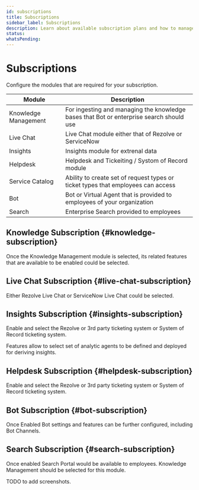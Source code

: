 ```yaml
---
id: subscriptions
title: Subscriptions
sidebar_label: Subscriptions
description: Learn about available subscription plans and how to manage your subscription
status: 
whatsPending: 
---
```


# Subscriptions

Configure the modules that are required for your subscription. 

| Module | Description |
| --- | --- |
| Knowledge Management| For ingesting and managing the knowledge bases that Bot or enterprise search should use |
| Live Chat | Live Chat module either that of Rezolve or ServiceNow |
| Insights | Insights module for extrenal data |
| Helpdesk | Helpdesk and Tickeiting / Systom of Record module|
| Service Catalog | Ability to create set of request types or ticket types that employees can access |
| Bot | Bot  or Virtual Agent that is provided to employees of your organization|
| Search | Enterprise Search provided to employees |

## Knowledge Subscription {#knowledge-subscription}

Once the Knowledge Management module is selected, its related features that are available to be enabled could be selected.


## Live Chat Subscription {#live-chat-subscription}

Either Rezolve Live Chat or ServiceNow Live Chat could be selected.

## Insights Subscription {#insights-subscription}

Enable and select the Rezolve or 3rd party ticketing system or System of Record ticketing system.

Features allow to select set of analytic agents to be defined and deployed for deriving insights.


## Helpdesk Subscription {#helpdesk-subscription}

Enable and select the Rezolve or 3rd party ticketing system or System of Record ticketing system.
## Bot Subscription {#bot-subscription}

Once Enabled Bot settings and features can be further configured, including Bot Channels.

## Search Subscription {#search-subscription}

Once enabled Search Portal would be available to employees. Knowledge Management should be selected for this module.

TODO to add screenshots.


